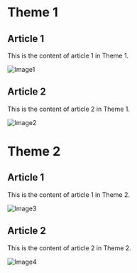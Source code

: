 # Theme 1

## Article 1
This is the content of article 1 in Theme 1.

![Image1](img1.jpg)

## Article 2
This is the content of article 2 in Theme 1.

![Image2](img2.jpg)

# Theme 2

## Article 1
This is the content of article 1 in Theme 2.

![Image3](img3.jpg)

## Article 2
This is the content of article 2 in Theme 2.

![Image4](img4.jpg)
